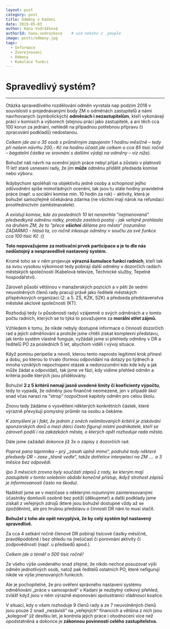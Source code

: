 ```yaml
---
layout: post
category: post
title: Odměny v Kadani
date: 2019-05-03
author: Hana Vodrážková
authorId: hana.vodrazkova    # uid nekoho z _people
image: posts/odmeny.jpg
tags:
  - Informace
  - Zverejnovani 
  - Odmeny
  - Kumulace funkci
---
```



Spravedlivý systém?
===
---

Otázka spravedlivého rozdělování odměn vyvstala nap podzim 2018 v souvislosti s projednávanými body ZM o odměnách zastupitelů 
a námi navrhovaných (symbolických) **odměnách i nezastupitelům**, kteří vykonávají práci v komisích a výborech 
(stejnou práci jako zastupitelé, a ani těch cca 100 korun za jednání, nehledě na případnou potřebnou přípravu či zpracování podkladů) nedostanou. 

*Celkem jde asi o 35 osob s průměrným zapojením 1 hodinu měsíčně – tedy při našem návrhu 200,- Kč na hodinu účasti jde celkem 
o cca 85 tisíc ročně – bagatelní částka ve srovnání s dalšími výdaji na odměny – viz níže).*

Bohužel náš návrh na ocenění jejich práce nebyl přijat a zůstalo v platnosti 11 let! staré usnesení rady, že jim **může** odměnu 
přidělit předseda komise nebo výboru. 

Ikdybychom spoléhali na objektivitu jedné osoby a schopnost jejího zdůvodnění spíše mimořádných ocenění, tak jsou tu stále hodiny 
pravidelné práce (např. u sociální komise min. 10 hodin za rok) - aktivity, která je bohužel samozřejmě očekávána zdarma
(ne všichni mají nárok na refundaci prostřednictvím zaměstnavatele).

*A existují komise, kde za posledních 10 let nenavrhla "nejmenovaná" předsedkyně odměnu nidky, protože zastává postoj - jak veřejně prohlásila na druhém ZM, že to "přece **všichni** děláme pro město“ (rozuměno ZADARMO - hlásá ta, co ročně inkasuje odměny v součtu za své funkce cca 100 tisíc Kč :()*

**Toto nepovažujeme za motivační prvek participace a je to dle nás nedůstojný a nespravedlivě nastavený systém.**

Kromě toho se v něm projevuje **výrazná kumulace funkcí radních**, kteří tak za svou vysokou výkonnost tedy pobírají další odměny
v dozorčích radách městských společností (Kabelová televize, Technické služby, Tepelné hospodářství). 

Zároveň působí většinou v manažerských pozicích a v pěti že sedmi neuvolněných členů rady pracují právě jako ředitelé městských 
příspěvkových organizací (2. a 5. ZŠ, KZK, SZK) a předseda představenstva městské akciové společnosti (KT). 

Rozhodují tedy (v působnosti rady) vzájemně o svých odměnách a v tomto počtu radních, kterých se to týká to považujeme za **morální střet zájmů.**

Vzhledem k tomu, že nikde nebyly dostupné informace o činnosti dozorčích rad a jejich odměňování a protože jsme chtěli získat komplexní
představu, jak tento systém vlastně funguje, vyžádali jsme si přehledy odměny v DR a ředitelů PO za posledních 5 let, abychom viděli i vývoj situace. 

Když pominu peripetie a nevoli, kterou tento naprosto legitimní krok přinesl a dobu, po kterou to trvalo 
(formou odpovídání na dotazy po týdnech a mnoha vzniklých nepochopení otázek a nedorozumění kdo kde kdy a jak může žádat a odpovídat),
tak jsme ve fázi, kdy vidíme přehled odměn a kritéria podle kterých jsou přidělovány.

Bohužel **2 z 5 kritérií nemají jasně uvedené limity či koeficienty výpočtu**, tedy to vypadá, že odměny jsou finančně neomezené, jen 
v případě škol snad včas narazí na "strop" rozpočtové kapitoly odměn pro celou školu. 

Znovu tedy žádáme o vysvětlení některých konkrétních částek, které výrazně převyšují pomyslný průměr na osobu a čekáme.

*K zamyšlení je i fakt, že jedním z oněch nelimitovaných kritérií je získávání sponzorských darů a mezi dárci často figurují
místní podnikatelé, kteří se zároveň podílí i na zakázkách města, o kterých opět rozhoduje rada města.*

Dále jsme zažádali dokonce již 3x o zápisy z dozorčích rad.

*Poprvé pana tajemníka – prý „zásah úplně mimo“, podruhé tedy některé předsedy DR – zase „těsně vedle“, takže dotřetice interpelací
na ZM .... a 3 měsíce bez odpovědi.* 

*(po 3 měsících zrovna byly součástí zápisů z rady, ke kterým mají zastupitelé v tomto volebním období konečně přístup,
ikdyž strohost zápisů je informovanosti často na škodu).*

Naštěstí jsme se v mezičase s některými rozumnými zainteresovanými účastníky domluvili osobně bez potíží (děkujeme!) a další podklady 
jsme získali z veřejných zdrojů (které jsou bohužel dostupné vždy až se zpožděním), ale pro hrubou představu o činnosti DR nám to musí stačit.

**Bohužel z toho ale opět nevyplývá, že by celý systém byl nastavený spravedlivě.**

Za cca 4 setkání ročně členové DR pobírají tisícové částky měsíčně, pravděpodobně i bez ohledu na (ne)účast či porovnání aktivity 
či zodpovědnosti (např. u předsedů apod.). 

*Celkem jde o téměř o 500 tisíc ročně!*

Ze všeho výše uvedeného snad zřejmé, že nikdo nechce posuzovat výši odměn jednotlivých osob, natož pak ředitelů ostatních PO, 
které nefigurují nikde ve výše jmenovaných funkcích. 

Ale je pochopitelné, že pro ověření správného nastavení systému odměňování „práce v samosprávě“ v Kadani je nezbytný celkový přehled, 
zvlášť když jsou v něm výrazně exponováni spolustraníci vládnoucí koalice.

V  situaci, kdy o všem rozhoduje 9 členů rady a ze 7 neuvolněných členů jsou pouze 2 snad „nezávislí“ na „veřejných“ financích 
a většina z nich jsou „kolegové“ již desítku let, je kontrola jejich práce i ohodnocení více než opodstatněná a dokonce je 
**zákonnou povinností celého zastupitelstva.**

